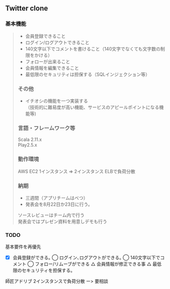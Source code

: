 ## Twitter clone ##
### 基本機能
> - 会員登録できること
> - ログイン/ログアウトできること
> - 140文字以下でコメントを書けること（140文字でなくても文字数の制限をかける）
> - フォローが出来ること
> - 会員情報を編集できること
> - 最低限のセキュリティは担保する（SQLインジェクション等）
> 
> ### その他
> - イチオシの機能を一つ実装する  
> （技術的に難易度が高い機能、サービスのアピールポイントになる機能等)  
> 
> ### 言語・フレームワーク等
> Scala 2.11.x  
> Play2.5.x  
> 
> ### 動作環境
> AWS EC2 1インスタンス => 2インスタンス ELBで負荷分散
> 
> ### 納期
> - 三週間（アプリチームはべつ）
> - 発表会を8月22日か23日に行う。
> 
> ソースレビューはチーム内で行う  
> 発表会ではプレゼン資料を用意しデモも行う

### TODO ###
基本要件を再優先  
- [x] 会員登録ができる｡
◯ ログイン､ログアウトができる｡
◯ 140文字以下でコメント
◯ フォロー/リムーブができる
△ 会員情報が修正できる事
△ 最低限のセキュリティを担保する｡

師匠アドリブ
2インスタンスで負荷分散
ー> 要相談



